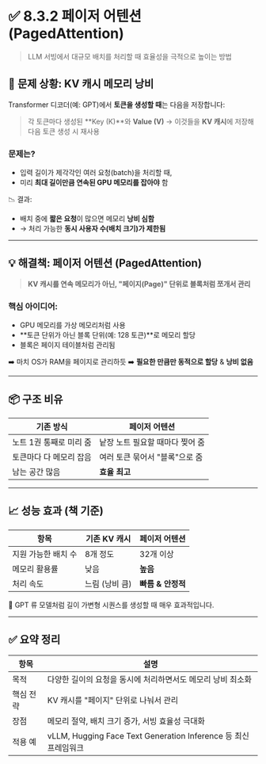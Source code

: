 # ✅ 8.3.2 페이저 어텐션 (PagedAttention)
> LLM 서빙에서 대규모 배치를 처리할 때 효율성을 극적으로 높이는 방법

## 🧠 문제 상황: KV 캐시 메모리 낭비

Transformer 디코더(예: GPT)에서 **토큰을 생성할 때**는 다음을 저장합니다:

> 각 토큰마다 생성된 \*\*Key (K)\*\*와 **Value (V)** → 이것들을 **KV 캐시**에 저장해 다음 토큰 생성 시 재사용

### 문제는?

* 입력 길이가 제각각인 여러 요청(batch)을 처리할 때,
* 미리 **최대 길이만큼 연속된 GPU 메모리를 잡아야** 함

📉 결과:

* 배치 중에 **짧은 요청**이 많으면 메모리 **낭비 심함**
* → 처리 가능한 **동시 사용자 수(배치 크기)가 제한됨**

---

## 💡 해결책: 페이저 어텐션 (PagedAttention)

> **KV 캐시를 연속 메모리가 아닌, "페이지(Page)" 단위로 블록처럼 쪼개서 관리**

### 핵심 아이디어:

* GPU 메모리를 가상 메모리처럼 사용
* \*\*토큰 단위가 아닌 블록 단위(예: 128 토큰)\*\*로 메모리 할당
* 블록은 페이지 테이블처럼 관리됨

➡️ 마치 OS가 RAM을 페이지로 관리하듯
➡️ **필요한 만큼만 동적으로 할당** & **낭비 없음**

---

## 📦 구조 비유

| 기존 방식          | 페이저 어텐션            |
| -------------- | ------------------ |
| 노트 1권 통째로 미리 줌 | 낱장 노트 필요할 때마다 찢어 줌 |
| 토큰마다 다 메모리 잡음  | 여러 토큰 묶어서 "블록"으로 줌 |
| 남는 공간 많음       | **효율 최고**          |

---

## 📈 성능 효과 (책 기준)

| 항목          | 기존 KV 캐시  | 페이저 어텐션      |
| ----------- | --------- | ------------ |
| 지원 가능한 배치 수 | 8개 정도     | 32개 이상       |
| 메모리 활용률     | 낮음        | **높음**       |
| 처리 속도       | 느림 (낭비 큼) | **빠름 & 안정적** |

📌 GPT 류 모델처럼 길이 가변형 시퀀스를 생성할 때 매우 효과적입니다.

---

## ✅ 요약 정리

| 항목    | 설명                                                      |
| ----- | ------------------------------------------------------- |
| 목적    | 다양한 길이의 요청을 동시에 처리하면서도 메모리 낭비 최소화                       |
| 핵심 전략 | KV 캐시를 "페이지" 단위로 나눠서 관리                                 |
| 장점    | 메모리 절약, 배치 크기 증가, 서빙 효율성 극대화                            |
| 적용 예  | vLLM, Hugging Face Text Generation Inference 등 최신 프레임워크 |

